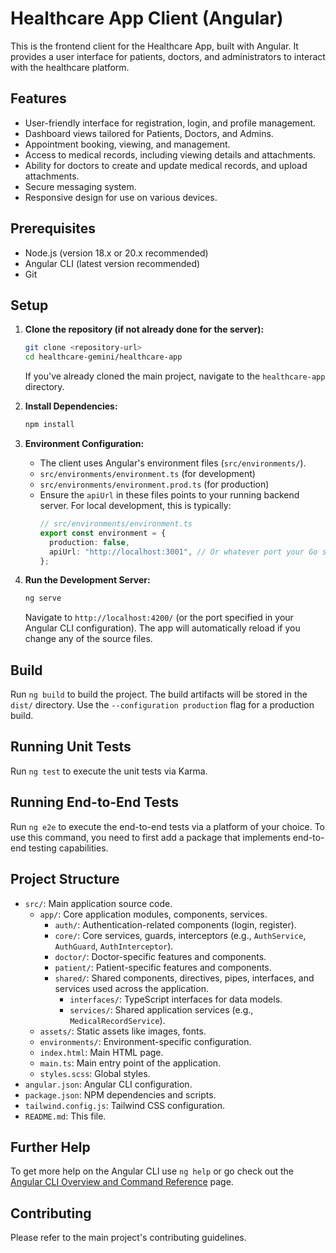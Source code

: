 # Healthcare App Client (Angular)

This is the frontend client for the Healthcare App, built with Angular. It provides a user interface for patients, doctors, and administrators to interact with the healthcare platform.

## Features

- User-friendly interface for registration, login, and profile management.
- Dashboard views tailored for Patients, Doctors, and Admins.
- Appointment booking, viewing, and management.
- Access to medical records, including viewing details and attachments.
- Ability for doctors to create and update medical records, and upload attachments.
- Secure messaging system.
- Responsive design for use on various devices.

## Prerequisites

- Node.js (version 18.x or 20.x recommended)
- Angular CLI (latest version recommended)
- Git

## Setup

1.  **Clone the repository (if not already done for the server):**

    ```bash
    git clone <repository-url>
    cd healthcare-gemini/healthcare-app
    ```

    If you've already cloned the main project, navigate to the `healthcare-app` directory.

2.  **Install Dependencies:**

    ```bash
    npm install
    ```

3.  **Environment Configuration:**

    - The client uses Angular's environment files (`src/environments/`).
    - `src/environments/environment.ts` (for development)
    - `src/environments/environment.prod.ts` (for production)
    - Ensure the `apiUrl` in these files points to your running backend server. For local development, this is typically:
      ```typescript
      // src/environments/environment.ts
      export const environment = {
        production: false,
        apiUrl: "http://localhost:3001", // Or whatever port your Go server is running on
      };
      ```

4.  **Run the Development Server:**
    ```bash
    ng serve
    ```
    Navigate to `http://localhost:4200/` (or the port specified in your Angular CLI configuration). The app will automatically reload if you change any of the source files.

## Build

Run `ng build` to build the project. The build artifacts will be stored in the `dist/` directory. Use the `--configuration production` flag for a production build.

## Running Unit Tests

Run `ng test` to execute the unit tests via Karma.

## Running End-to-End Tests

Run `ng e2e` to execute the end-to-end tests via a platform of your choice. To use this command, you need to first add a package that implements end-to-end testing capabilities.

## Project Structure

- `src/`: Main application source code.
  - `app/`: Core application modules, components, services.
    - `auth/`: Authentication-related components (login, register).
    - `core/`: Core services, guards, interceptors (e.g., `AuthService`, `AuthGuard`, `AuthInterceptor`).
    - `doctor/`: Doctor-specific features and components.
    - `patient/`: Patient-specific features and components.
    - `shared/`: Shared components, directives, pipes, interfaces, and services used across the application.
      - `interfaces/`: TypeScript interfaces for data models.
      - `services/`: Shared application services (e.g., `MedicalRecordService`).
  - `assets/`: Static assets like images, fonts.
  - `environments/`: Environment-specific configuration.
  - `index.html`: Main HTML page.
  - `main.ts`: Main entry point of the application.
  - `styles.scss`: Global styles.
- `angular.json`: Angular CLI configuration.
- `package.json`: NPM dependencies and scripts.
- `tailwind.config.js`: Tailwind CSS configuration.
- `README.md`: This file.

## Further Help

To get more help on the Angular CLI use `ng help` or go check out the [Angular CLI Overview and Command Reference](https://angular.io/cli) page.

## Contributing

Please refer to the main project's contributing guidelines.
